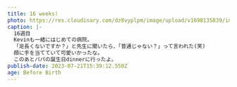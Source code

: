 ```yaml
---
title: 16 weeks!
photo: https://res.cloudinary.com/dz8vyplpm/image/upload/v1698135839/img_7207_hsvyx9.jpg
caption: |-
  16週目
  Kevinも一緒にはじめての病院。
  「足長くないですか？」と先生に聞いたら、「普通じゃない？」って言われた(笑)
  顔に手を当てていて可愛いかったな。
  このあとパパの誕生日dinnerに行ったよ。
publish-date: 2023-07-21T15:39:12.550Z
age: Before Birth
---
```

